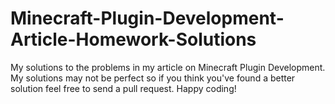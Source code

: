 # Minecraft-Plugin-Development-Article-Homework-Solutions
My solutions to the problems in my article on Minecraft Plugin Development. My solutions may not be perfect so if you think you've found a better solution feel free to send a pull request. Happy coding!
